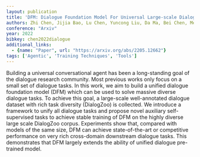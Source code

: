 ```yaml
---
layout: publication
title: 'DFM: Dialogue Foundation Model For Universal Large-scale Dialogue-oriented Task Learning'
authors: Zhi Chen, Jijia Bao, Lu Chen, Yuncong Liu, Da Ma, Bei Chen, Mengyue Wu, Su Zhu, Xin Dong, Fujiang Ge, Qingliang Miao, Jian-guang Lou, Kai Yu
conference: "Arxiv"
year: 2022
bibkey: chen2022dialogue
additional_links:
  - {name: "Paper", url: "https://arxiv.org/abs/2205.12662"}
tags: ['Agentic', 'Training Techniques', 'Tools']
---
```

Building a universal conversational agent has been a long-standing goal of
the dialogue research community. Most previous works only focus on a small set
of dialogue tasks. In this work, we aim to build a unified dialogue foundation
model (DFM) which can be used to solve massive diverse dialogue tasks. To
achieve this goal, a large-scale well-annotated dialogue dataset with rich task
diversity (DialogZoo) is collected. We introduce a framework to unify all
dialogue tasks and propose novel auxiliary self-supervised tasks to achieve
stable training of DFM on the highly diverse large scale DialogZoo corpus.
Experiments show that, compared with models of the same size, DFM can achieve
state-of-the-art or competitive performance on very rich cross-domain
downstream dialogue tasks. This demonstrates that DFM largely extends the
ability of unified dialogue pre-trained model.
